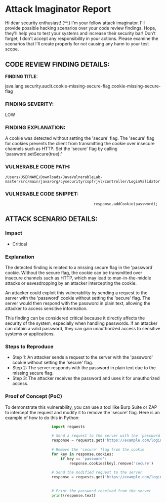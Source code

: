 
# Attack Imaginator Report

Hi dear security enthusiast! (^^,)
I'm your fellow attack imaginator. I'll provide possible hacking scenarios over your code review findings.
Hope, they'll help you to test your systems and increase their security bar! 
Don't forget, I don't accept any responsibility in your actions.
Please examine the scenarios that I'll create properly for not causing any harm to your test scope.


## CODE REVIEW FINDING DETAILS:

**FINDING TITLE:**  

java.lang.security.audit.cookie-missing-secure-flag.cookie-missing-secure-flag

### FINDING SEVERITY:

LOW

### FINDING EXPLANATION:

A cookie was detected without setting the 'secure' flag. The 'secure' flag for cookies prevents the client from transmitting the cookie over insecure channels such as HTTP. Set the 'secure' flag by calling 'password.setSecure(true);'

### VULNERABLE CODE PATH:

```
/Users/USERNAME/Downloads/JavaVulnerableLab-master/src/main/java/org/cysecurity/cspf/jvl/controller/LoginValidator.java
```

### VULNERABLE CODE SNIPPET:

```
                                        response.addCookie(password);
```

## ATTACK SCENARIO DETAILS:


### Impact

- Critical

### Explanation

The detected finding is related to a missing secure flag in the 'password' cookie. Without the secure flag, the cookie can be transmitted over insecure channels such as HTTP, which may lead to man-in-the-middle attacks or eavesdropping by an attacker intercepting the cookie.
 
An attacker could exploit this vulnerability by sending a request to the server with the 'password' cookie without setting the 'secure' flag. The server would then respond with the password in plain text, allowing the attacker to access sensitive information.
 
This finding can be considered critical because it directly affects the security of the system, especially when handling passwords. If an attacker can obtain a valid password, they can gain unauthorized access to sensitive systems or applications.

### Steps to Reproduce

- Step 1: An attacker sends a request to the server with the 'password' cookie without setting the 'secure' flag.
- Step 2: The server responds with the password in plain text due to the missing secure flag.
- Step 3: The attacker receives the password and uses it for unauthorized access.

### Proof of Concept (PoC)

To demonstrate this vulnerability, you can use a tool like Burp Suite or ZAP to intercept the request and modify it to remove the 'secure' flag. Here is an example of how to do this in Python:
 
```python
                     import requests
 
                     # Send a request to the server with the 'password' cookie
                     response = requests.get('https://example.com/login', cookies={'password': 'mysecretpassword'})
 
                     # Remove the 'secure' flag from the cookie
                     for key in response.cookies:
                         if key == 'password':
                             response.cookies[key].remove('secure')
 
                     # Send the modified request to the server
                     response = requests.get('https://example.com/login', cookies=response.cookies)
 
 
                     # Print the password received from the server
                     print(response.text)
```
